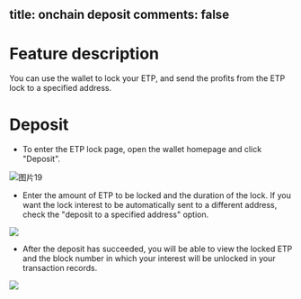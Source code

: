 title: onchain deposit
comments: false
---

#  Feature description
You can use the wallet to lock your ETP, and send the profits from the ETP lock to a specified address.

# Deposit

-  To enter the ETP lock page, open the wallet homepage and click "Deposit".

![图片19](https://i.imgur.com/p4kok6W.png)

-  Enter the amount of ETP to be locked and the duration of the lock. If you want the lock interest to be automatically sent to a different address, check the "deposit to a specified address" option.

![](https://i.imgur.com/xexFksJ.png)

- After the deposit has succeeded, you will be able to view the locked ETP and the block number in which your interest will be unlocked in your transaction records. 

![](https://i.imgur.com/hpS2STA.png)

